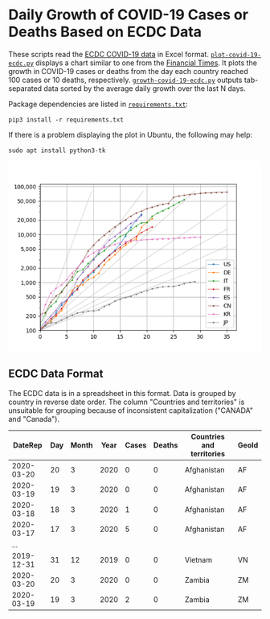 Daily Growth of COVID-19 Cases or Deaths Based on ECDC Data
===========================================================

These scripts read the [ECDC COVID-19
data](https://www.ecdc.europa.eu/en/publications-data/download-todays-data-geographic-distribution-covid-19-cases-worldwide)
in Excel format. [`plot-covid-19-ecdc.py`](./plot-covid-19-ecdc.py) displays a
chart similar to one from the [Financial
Times](https://www.ft.com/graphics). It plots the growth in COVID-19 cases or
deaths from the day each country reached 100 cases or 10 deaths, respectively.
[`growth-covid-19-ecdc.py`](./growth-covid-19-ecdc.py) outputs tab-separated
data sorted by the average daily growth over the last N days.

Package dependencies are listed in [`requirements.txt`](./requirements.txt):

    pip3 install -r requirements.txt

If there is a problem displaying the plot in Ubuntu, the following may help:

    sudo apt install python3-tk

![COVID-19 cases 2020-03-22](./cases-2020-03-22.png)


ECDC Data Format
----------------

The ECDC data is in a spreadsheet in this format. Data is grouped by
country in reverse date order. The column "Countries and territories"
is unsuitable for grouping because of inconsistent capitalization
("CANADA" and "Canada").

| DateRep    | Day | Month | Year | Cases | Deaths | Countries and territories | GeoId |
|------------|-----|-------|------|-------|--------|---------------------------|-------|
| 2020-03-20 | 20  | 3     | 2020 | 0     | 0      | Afghanistan               | AF    |
| 2020-03-19 | 19  | 3     | 2020 | 0     | 0      | Afghanistan               | AF    |
| 2020-03-18 | 18  | 3     | 2020 | 1     | 0      | Afghanistan               | AF    |
| 2020-03-17 | 17  | 3     | 2020 | 5     | 0      | Afghanistan               | AF    |
| ...        |     |       |      |       |        |                           |       |
| 2019-12-31 | 31  | 12    | 2019 | 0     | 0      | Vietnam                   | VN    |
| 2020-03-20 | 20  | 3     | 2020 | 0     | 0      | Zambia                    | ZM    |
| 2020-03-19 | 19  | 3     | 2020 | 2     | 0      | Zambia                    | ZM    |

